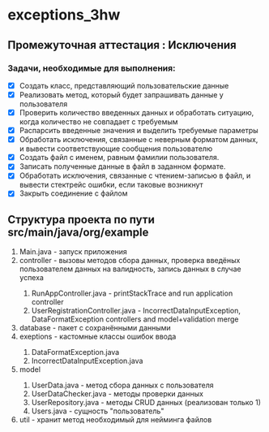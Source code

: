 # exceptions_3hw
## Промежуточная аттестация : Исключения
### Задачи, необходимые для выполнения:
- [x] Создать класс, представляющий пользовательские данные
- [x] Реализовать метод, который будет запрашивать данные у пользователя
- [x] Проверить количество введенных данных и обработать ситуацию, когда количество не совпадает с требуемым
- [x] Распарсить введенные значения и выделить требуемые параметры
- [x] Обработать исключения, связанные с неверным форматом данных, и вывести соответствующие сообщения пользователю
- [x] Создать файл с именем, равным фамилии пользователя.
- [x] Записать полученные данные в файл в заданном формате.
- [x] Обработать исключения, связанные с чтением-записью в файл, и вывести стектрейс ошибки, если таковые возникнут
- [x] Закрыть соединение с файлом

## Структура проекта по пути src/main/java/org/example
<ol>
  <li>Main.java - запуск приложения </li>
  <li>controller - вызовы методов сбора данных, проверка введёных пользователем данных на валидность, запись данных в случае успеха</li>
  <ol>
      <li>RunAppController.java - printStackTrace and run application controller </li>
      <li>UserRegistrationController.java - IncorrectDataInputException, DataFormatException controllers and model+validation merge </li>
  </ol>
    
  <li>database - пакет с сохранёнными данными </li>
  <li>exeptions - кастомные классы ошибок ввода</li>
  <ol>
  <li>DataFormatException.java</li>
    <li>IncorrectDataInputException.java</li>
  </ol>
  <li>model</li>
  <ol>
  <li>UserData.java - метод сбора данных с пользователя </li>
  <li>UserDataChecker.java - методы проверки данных </li>
  <li>UserRepository.java - методы CRUD данных (реализован только 1)</li>
  <li>Users.java - сущность "пользователь"</li>
  </ol>
  <li>util - хранит метод необходимый для нейминга файлов</li>
</ol>
